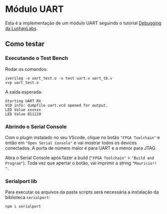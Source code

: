 # Módulo UART

Esta é a implementação de um módulo UART seguindo o tutorial [Debugging da LushayLabs](https://learn.lushaylabs.com/tang-nano-9k-debugging/).

## Como testar

### Executando o Test Bench

Rodar os comandos:
```
iverilog -o uart_test.o -s test uart.v uart_tb.v
vvp uart_test.o
```

A saída esperada:
```
Starting UART RX
VCD info: dumpfile uart.vcd opened for output.
LED Value xxxxxx
LED Value 011110
```

### Abrindo o Serial Console

Com o plugin instalado no seu VScode, clique no botão `"FPGA Toolchain"` e então em `"Open Serial Console"` e vai mostrar todos os devices conectados. A porta de número maior é para UART e a menor para JTAG.

Abra o Serial Console após fazer a build (`"FPGA Toolchain"` > `"Build and Program"`). Toda vez que apertar o botão, vai imprimir a string `"Mauricio!! "`.

### Serialport lib

Para executar os arquivos da pasta scripts será necessária a instalação da biblioteca `serialport`:

```
npm i serialport
```